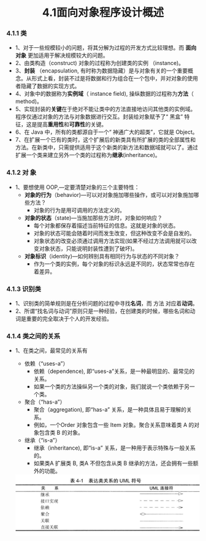 <div align=center><h1>4.1面向对象程序设计概述</h1></div>

### 4.1.1 类

* 1、对于一些规模较小的问题，将其分解为过程的开发方式比较理想。而 **面向对象** 更加适用于解决规模较大的问题。
* 2、由类构造（construct) 对象的过程称为创建类的实例 （instance)。
* 3、**封装** （encapsulation, 有时称为数据隐藏）是与对象有关的一个重要概念。从形式上看，封装不过是将数据和行为组合在一个包中，并对对象的使用者隐藏了数据的实现方式。
* 4、对象中的数据称为**实例域**（ instance field), 操纵数据的过程称为**方法**（ method)。
* 5、实现封装的**关键**在于绝对不能让类中的方法直接地访问其他类的实例域。程序仅通过对象的方法与对象数据进行交互。封装给对象赋予了“ 黑盒” 特征，这是提高**重用性**和**可靠性**的关键。
* 6、在 Java 中，所有的类都源自于一个“ 神通广大的超类”，它就是 Object。
* 7、在扩展一个已有的类时，这个扩展后的新类具有所扩展的类的全部属性和方法。在新类中，只需提供适用于这个新类的新方法和数据域就可以了。通过扩展一个类来建立另外一个类的过程称为**继承**(inheritance)。

### 4.1.2 对 象

* 1、要想使用 OOP,—定要清楚对象的三个主要特性：
	* **对象的行为**（behavior)—可以对对象施加哪些操作，或可以对对象施加哪些方法？
		* 对象的行为是用可调用的方法定义的。
	* **对象的状态**（state)—当施加那些方法时，对象如何响应？
		* 每个对象都保存着描述当前特征的信息。这就是对象的状态。
		* 对象的状态可能会随着时间而发生改变，但这种改变不会是自发的。
		* 对象状态的改变必须通过调用方法实现(如果不经过方法调用就可以改变对象状态，只能说明封装性遭到了破坏)。
	* **对象标识**（identity)—如何辨别具有相同行为与状态的不同对象？
		* 作为一个类的实例，每个对象的标识永远是不同的，状态常常也存在着差异。

### 4.1.3 识别类

* 1、识别类的简单规则是在分析问题的过程中寻找**名词**，而 方法 对应着**动词**。
* 2、所谓“找名词与动词”原则只是一种经验，在创建类的时候，哪些名词和动词是重要的完全取决于个人的开发经验。

### 4.1.4 类之间的关系

* 1、在类之间，最常见的关系有
	* 依赖（“uses-a”）
		* 依赖（dependence), 即“uses-a”关系，是一种最明显的、最常见的关系。
		* 如果一个类的方法操纵另一个类的对象，我们就说一个类依赖于另一个类。
	* 聚合（“has-a”）
		* 聚合（aggregation), 即“has-a” 关系，是一种具体且易于理解的关系。
		* 例如，一个Order 对象包含一些 Item 对象。聚合关系意味着类 A 的对象包含类 B 的对象。
	* 继承（“is-a”）
		* 继承（inheritance), 即“is-a” 关系，是一种用于表示特殊与一般关系的。
		* 如果类A 扩展类 B, 类A 不但包含从类 B 继承的方法，还会拥有一些额外的功能。

  <div align="center"><img src="./img/001.png"/></div>